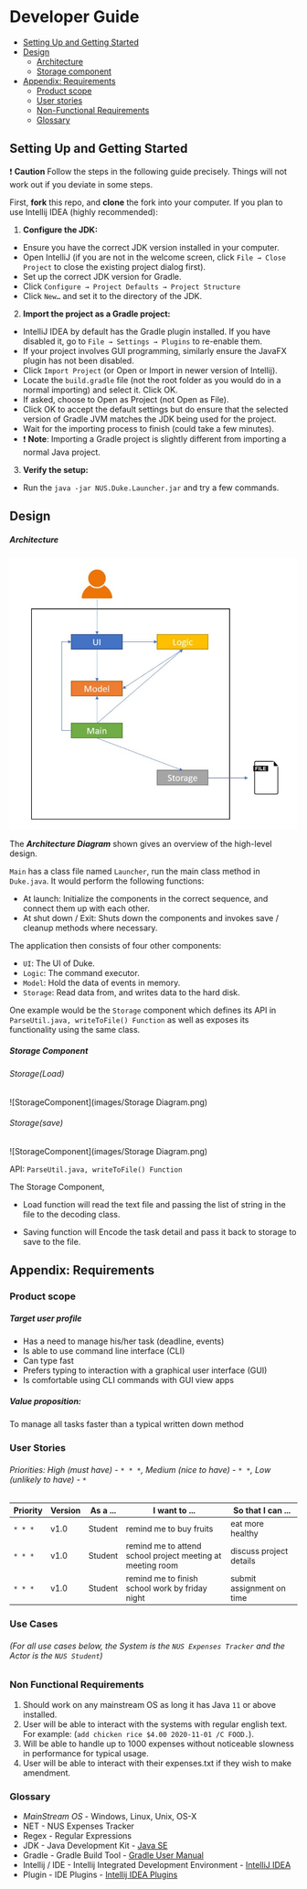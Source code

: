 # Developer Guide
* [Setting Up and Getting Started](#Setting-Up-and-Getting-Started)
* [Design](#Design)
  * [Architecture](#Architecture)
  * [Storage component](#Storage-Component)
* [Appendix: Requirements](#Appendix:-Requirements)
  * [Product scope](#Product-scope)
  * [User stories](#User-Stories)
  * [Non-Functional Requirements](#Non-Functional-Requirements)
  * [Glossary](#Glossary)

<div style="page-break-after: always;"></div>

## Setting Up and Getting Started
:heavy_exclamation_mark: **Caution** Follow the steps in the following guide precisely. Things will not work out if you deviate in some steps.

First, **fork** this repo, and **clone** the fork into your computer.
If you plan to use Intellij IDEA (highly recommended):

1. **Configure the JDK:**
 * Ensure you have the correct JDK version installed in your computer.
 * Open IntelliJ (if you are not in the welcome screen, click ```File → Close Project``` to close the existing project dialog first).
 * Set up the correct JDK version for Gradle.
  * Click ```Configure → Project Defaults → Project Structure```
  * Click ```New…``` and set it to the directory of the JDK.
2. **Import the project as a Gradle project:**
 * IntelliJ IDEA by default has the Gradle plugin installed. If you have disabled it, go to ```File → Settings → Plugins``` to re-enable them.
 * If your project involves GUI programming, similarly ensure the JavaFX plugin has not been disabled.
 * Click ```Import Project``` (or Open or Import in newer version of Intellij).
 * Locate the ```build.gradle``` file (not the root folder as you would do in a normal importing) and select it. Click OK.
 * If asked, choose to Open as Project (not Open as File).
 * Click OK to accept the default settings but do ensure that the selected version of Gradle JVM matches the JDK being used for the project.
 * Wait for the importing process to finish (could take a few minutes).
 * :heavy_exclamation_mark: **Note**: Importing a Gradle project is slightly different from importing a normal Java project.
3. **Verify the setup:**
 * Run the ```java -jar NUS.Duke.Launcher.jar``` and try a few commands.
  
<div style="page-break-after: always;"></div>
  
## Design

##### Architecture
![Sample - Architecture](images/Architecture.JPG)

The ***Architecture Diagram*** shown gives an overview of the high-level design.

`Main` has a class file named `Launcher`, run the main class method in `Duke.java`. It would perform the following functions:

- At launch: Initialize the components in the correct sequence, and connect them up with each other.
- At shut down / Exit: Shuts down the components and invokes save / cleanup methods where necessary.


<div style="page-break-after: always;"></div>

The application then consists of four other components:

- `UI`: The UI of Duke.
- `Logic`: The command executor. 
- `Model`: Hold the data of events in memory.
- `Storage`: Read data from, and writes data to the hard disk.

One example would be the `Storage` component which defines its API in `ParseUtil.java, writeToFile() Function` as well as exposes its functionality using the same class.


##### Storage Component
###### Storage(Load)
![StorageComponent](images/Storage Diagram.png)

###### Storage(save)
![StorageComponent](images/Storage Diagram.png)

API:  ```ParseUtil.java, writeToFile() Function```

The Storage Component,
* Load function will read the text file and passing the list of string in the file
to the decoding class. 

* Saving function will Encode the task detail and pass it back to storage
to save to the file. 

<div style="page-break-after: always;"></div>

## Appendix: Requirements
### Product scope
##### Target user profile

* Has a need to manage his/her task (deadline, events)
* Is able to use command line interface (CLI)
* Can type fast
* Prefers typing to interaction with a graphical user interface (GUI)
* Is comfortable using CLI commands with GUI view apps

##### Value proposition: 
To manage all tasks faster than a typical written down method

### User Stories
###### *Priorities: High (must have) - `* * *`, Medium (nice to have) - `* *`, Low (unlikely to have) - `*`*

|Priority|Version| As a ... | I want to ... | So that I can ...|
|--------|--------|----------|---------------|------------------|
|`* * *`|v1.0|Student|remind me to buy fruits|eat more healthy|
|`* * *`|v1.0|Student|remind me to attend school project meeting at meeting room|discuss project details|
|`* * *`|v1.0|Student|remind me to finish school work by friday night|submit assignment on time

<div style="page-break-after: always;"></div>

### Use Cases

###### (For all use cases below, the System is the `NUS Expenses Tracker` and the Actor is the `NUS Student`)


<div style="page-break-after: always;"></div>

### Non Functional Requirements

1. Should work on any mainstream OS as long it has Java ```11``` or above installed.
2. User will be able to interact with the systems with regular english text. For example: (```
add chicken rice $4.00 2020-11-01 /C FOOD. ```).
3. Will be able to handle up to 1000 expenses without noticeable slowness in performance for typical usage.
4. User will be able to interact with their expenses.txt if they wish to make amendment. 

### Glossary

- *MainStream OS* - Windows, Linux, Unix, OS-X
- NET - NUS Expenses Tracker
- Regex - Regular Expressions
- JDK - Java Development Kit - [Java SE](https://www.oracle.com/sg/java/technologies/javase-downloads.html "Java SE Downloads")
- Gradle - Gradle Build Tool - [Gradle User Manual](https://docs.gradle.org/current/userguide/userguide.html "Build Automation Tool - Docs")
- Intellij / IDE - Intellij Integrated Development Environment - [IntelliJ IDEA](https://www.jetbrains.com/idea/ "JVM IDE") 
- Plugin - IDE Plugins - [Intellij IDEA Plugins](https://www.jetbrains.com/help/idea/managing-plugins.html "Manage plugins")